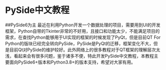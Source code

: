 # PySide中文教程
##PySide6为主
最近在利用Python开发一个数据处理的项目，需要用到UI的开发框架，Python自带的Tkinter非常的不好用，且接口和功能太少，不能满足项目的需求，在查找Python能够用于UI实现的框架的时候发现了PyQt，但是目前QT For Python的版块已经完全转向PySide，PySide是PyQt的迁移，框架变化不大，但是目前Qt对PySide的维护较好。此外网络上的很多教程对于QT框架的理解层次太浅，看起来会有很多问题，鉴于诸多不便，特此开发PySide中文教程，本教程主要面向PySide6+版本和Python3.8+的版本支持，希望对大家有用。
